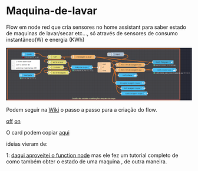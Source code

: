 # Maquina-de-lavar
Flow em node red que cria sensores no home assistant para saber estado de maquinas de lavar/secar etc..., só através de sensores de consumo instantâneo(W) e energia (KWh)



![flow](https://github.com/finipini/Maquina-de-lavar/blob/main/imagens/Screenshot_48.png)

Podem seguir na [Wiki](https://github.com/finipini/Maquina-de-lavar/wiki/flow) o passo a passo para a criação do flow.





[off](https://github.com/finipini/Maquina-de-lavar/blob/main/imagens/Screenshot_52.png)  [on](https://github.com/finipini/Maquina-de-lavar/blob/main/imagens/Screenshot_53.png)


O card podem copiar [aqui](https://github.com/finipini/Maquina-de-lavar/wiki/Card)


ideias vieram de:

1: [daqui aproveitei o function node](https://www.malachisoord.com/2020/04/08/washing-machine-cycle-notifications/)  mas ele fez um tutorial completo de como também obter o estado de uma maquina , de outra maneira.
